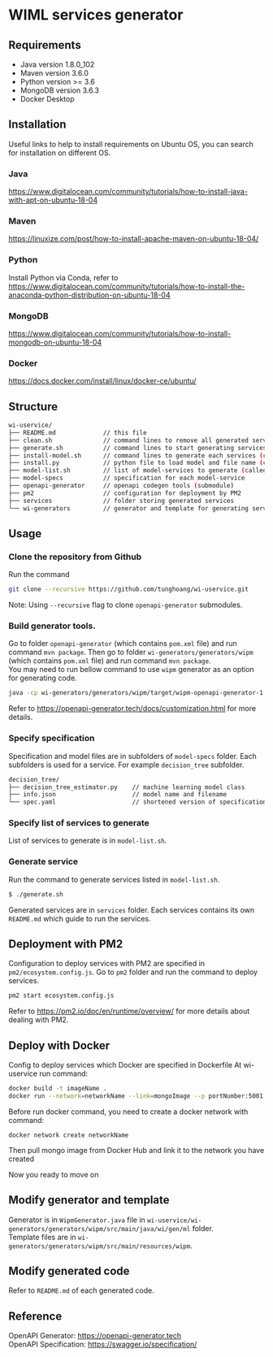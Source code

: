 # WIML services generator

## Requirements
* Java version 1.8.0_102
* Maven version 3.6.0
* Python version >= 3.6
* MongoDB version 3.6.3
* Docker Desktop

## Installation
Useful links to help to install requirements on Ubuntu OS, you can search for installation on different OS.
### Java
<https://www.digitalocean.com/community/tutorials/how-to-install-java-with-apt-on-ubuntu-18-04>
### Maven
<https://linuxize.com/post/how-to-install-apache-maven-on-ubuntu-18-04/>
### Python
Install Python via Conda, refer to <https://www.digitalocean.com/community/tutorials/how-to-install-the-anaconda-python-distribution-on-ubuntu-18-04>
### MongoDB
<https://www.digitalocean.com/community/tutorials/how-to-install-mongodb-on-ubuntu-18-04>

### Docker 
<https://docs.docker.com/install/linux/docker-ce/ubuntu/>

## Structure
```bash
wi-uservice/
├── README.md             // this file
├── clean.sh              // command lines to remove all generated services
├── generate.sh           // command lines to start generating services code (execute this file to generate services)
├── install-model.sh      // command lines to generate each services (called by generate.sh)
├── install.py            // python file to load model and file name (called by generate.sh)
├── model-list.sh         // list of model-services to generate (called by generate.sh)
├── model-specs           // specification for each model-service
├── openapi-generator     // openapi codegen tools (submodule)
├── pm2                   // configuration for deployment by PM2
├── services              // folder storing generated services
└── wi-generators         // generator and template for generating services.
```

## Usage
### Clone the repository from Github
Run the command
```bash
git clone --recursive https://github.com/tunghoang/wi-uservice.git
```
Note: Using `--recursive` flag to clone `openapi-generator` submodules.
### Build generator tools.
Go to folder `openapi-generator` (which contains `pom.xml` file) and run command `mvn package`. Then go to folder `wi-generators/generators/wipm` (which contains `pom.xml` file) and run command `mvn package`.  
You may need to run bellow command to use `wipm` generator as an option for generating code.
```bash
java -cp wi-generators/generators/wipm/target/wipm-openapi-generator-1.0.0.jar:openapi-generator/modules/openapi-generator-cli/target/openapi-generator-cli.jar org.openapitools.codegen.OpenAPIGenerator
```
Refer to <https://openapi-generator.tech/docs/customization.html> for more details.

### Specify specification
Specification and model files are in subfolders of `model-specs` folder. Each subfolders is used for a service. For example `decision_tree` subfolder.
```bash
decision_tree/
├── decision_tree_estimator.py    // machine learning model class
├── info.json                     // model name and filename
└── spec.yaml                     // shortened version of specification for service
```

### Specify list of services to generate
List of services to generate is in `model-list.sh`.

### Generate service
Run the command to generate services listed in `model-list.sh`.
```bash
$ ./generate.sh
```
Generated services are in `services` folder. Each services contains its own `README.md` which guide to run the services.

## Deployment with PM2
Configuration to deploy services with PM2 are specified in `pm2/ecosystem.config.js`.
Go to `pm2` folder and run the command to deploy services.
```bash
pm2 start ecosystem.config.js
```
Refer to <https://pm2.io/doc/en/runtime/overview/> for more details about dealing with PM2.

## Deploy with Docker
Config to deploy services which Docker are specified in Dockerfile
At wi-uservice run command:
```bash
docker build -t imageName .
docker run --network=networkName --link=mongoImage --p portNumber:5001 --name containerName imageId/imageName
```
Before run docker command, you need to create a docker network with command:
```
docker network create networkName
```
Then pull mongo image from Docker Hub and link it to the network you have created

Now you ready to move on

## Modify generator and template
Generator is in `WipmGenerator.java` file in `wi-uservice/wi-generators/generators/wipm/src/main/java/wi/gen/ml` folder.  
Template files are in `wi-generators/generators/wipm/src/main/resources/wipm`.

## Modify generated code
Refer to `README.md` of each generated code.

## Reference
OpenAPI Generator: <https://openapi-generator.tech>  
OpenAPI Specification: <https://swagger.io/specification/>
